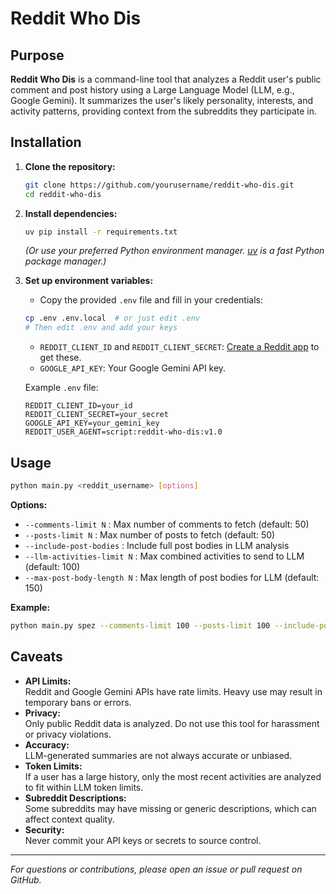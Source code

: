 # Reddit Who Dis

## Purpose

**Reddit Who Dis** is a command-line tool that analyzes a Reddit user's public comment and post history using a Large Language Model (LLM, e.g., Google Gemini). It summarizes the user's likely personality, interests, and activity patterns, providing context from the subreddits they participate in.

## Installation

1. **Clone the repository:**
   ```sh
   git clone https://github.com/yourusername/reddit-who-dis.git
   cd reddit-who-dis
   ```

2. **Install dependencies:**
   ```sh
   uv pip install -r requirements.txt
   ```
   *(Or use your preferred Python environment manager. [uv](https://github.com/astral-sh/uv) is a fast Python package manager.)*

3. **Set up environment variables:**
   - Copy the provided `.env` file and fill in your credentials:
   ```sh
   cp .env .env.local  # or just edit .env
   # Then edit .env and add your keys
   ```
   - `REDDIT_CLIENT_ID` and `REDDIT_CLIENT_SECRET`: [Create a Reddit app](https://www.reddit.com/prefs/apps) to get these.
   - `GOOGLE_API_KEY`: Your Google Gemini API key.

   Example `.env` file:
   ```env
   REDDIT_CLIENT_ID=your_id
   REDDIT_CLIENT_SECRET=your_secret
   GOOGLE_API_KEY=your_gemini_key
   REDDIT_USER_AGENT=script:reddit-who-dis:v1.0
   ```

## Usage

```sh
python main.py <reddit_username> [options]
```

**Options:**
- `--comments-limit N` : Max number of comments to fetch (default: 50)
- `--posts-limit N` : Max number of posts to fetch (default: 50)
- `--include-post-bodies` : Include full post bodies in LLM analysis
- `--llm-activities-limit N` : Max combined activities to send to LLM (default: 100)
- `--max-post-body-length N` : Max length of post bodies for LLM (default: 150)

**Example:**
```sh
python main.py spez --comments-limit 100 --posts-limit 100 --include-post-bodies
```

## Caveats

- **API Limits:**  
  Reddit and Google Gemini APIs have rate limits. Heavy use may result in temporary bans or errors.
- **Privacy:**  
  Only public Reddit data is analyzed. Do not use this tool for harassment or privacy violations.
- **Accuracy:**  
  LLM-generated summaries are not always accurate or unbiased.
- **Token Limits:**  
  If a user has a large history, only the most recent activities are analyzed to fit within LLM token limits.
- **Subreddit Descriptions:**  
  Some subreddits may have missing or generic descriptions, which can affect context quality.
- **Security:**  
  Never commit your API keys or secrets to source control.

---

*For questions or contributions, please open an issue or pull request on GitHub.*
